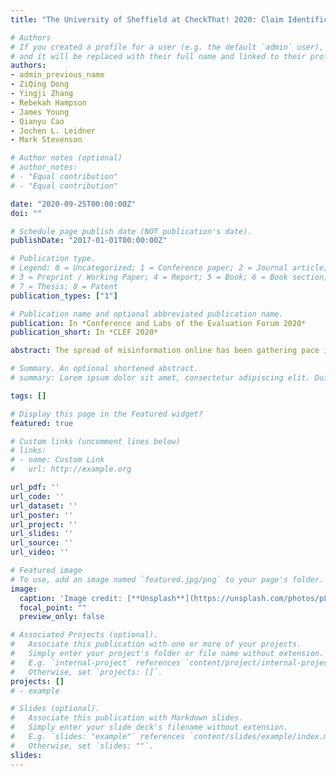 ```yaml
---
title: "The University of Sheffield at CheckThat! 2020: Claim Identification and Verification on Twitter"

# Authors
# If you created a profile for a user (e.g. the default `admin` user), write the username (folder name) here 
# and it will be replaced with their full name and linked to their profile.
authors:
- admin_previous_name
- ZiQing Dong
- Yingji Zhang
- Rebekah Hampson
- James Young
- Qianyu Cao
- Jochen L. Leidner
- Mark Stevenson

# Author notes (optional)
# author_notes:
# - "Equal contribution"
# - "Equal contribution"

date: "2020-09-25T00:00:00Z"
doi: ""

# Schedule page publish date (NOT publication's date).
publishDate: "2017-01-01T00:00:00Z"

# Publication type.
# Legend: 0 = Uncategorized; 1 = Conference paper; 2 = Journal article;
# 3 = Preprint / Working Paper; 4 = Report; 5 = Book; 6 = Book section;
# 7 = Thesis; 8 = Patent
publication_types: ["1"]

# Publication name and optional abbreviated publication name.
publication: In *Conference and Labs of the Evaluation Forum 2020*
publication_short: In *CLEF 2020*

abstract: The spread of misinformation online has been gathering pace in recent years which has led to research into automatic methods for claim verification. The COVID-19 pandemic presents a unique challenge due to the large amount of inaccurate information being shared on social media platforms. This paper describes the University of Sheffield’s entry to the CLEF 2020 CheckThat! Lab, which focuses on the problems of determining check-worthiness and verification of claims found in tweets, including those related to COVID-19. For the Tweet Check-Worthiness Task (Task 1), we found that TF-IDF term weightings used by a Random Forest model outperformed more complex approaches employing Word2Vec embeddings and recurrent neural networks, and for the Claim Retrieval Task (Task 2), we found that BM25 similarity score weightings based on TF-IDF term weightings with a Support Vector Machine classifier scoring model outperformed other methods making use of cosine and Euclidean similarity metrics, and regression-based scoring models.

# Summary. An optional shortened abstract.
# summary: Lorem ipsum dolor sit amet, consectetur adipiscing elit. Duis posuere tellus ac convallis placerat. Proin tincidunt magna sed ex sollicitudin condimentum.

tags: []

# Display this page in the Featured widget?
featured: true

# Custom links (uncomment lines below)
# links:
# - name: Custom Link
#   url: http://example.org

url_pdf: ''
url_code: ''
url_dataset: ''
url_poster: ''
url_project: ''
url_slides: ''
url_source: ''
url_video: ''

# Featured image
# To use, add an image named `featured.jpg/png` to your page's folder. 
image:
  caption: 'Image credit: [**Unsplash**](https://unsplash.com/photos/pLCdAaMFLTE)'
  focal_point: ""
  preview_only: false

# Associated Projects (optional).
#   Associate this publication with one or more of your projects.
#   Simply enter your project's folder or file name without extension.
#   E.g. `internal-project` references `content/project/internal-project/index.md`.
#   Otherwise, set `projects: []`.
projects: []
# - example

# Slides (optional).
#   Associate this publication with Markdown slides.
#   Simply enter your slide deck's filename without extension.
#   E.g. `slides: "example"` references `content/slides/example/index.md`.
#   Otherwise, set `slides: ""`.
slides: 
---
```


